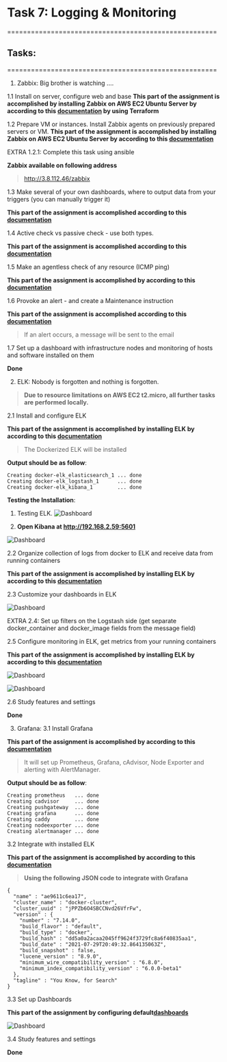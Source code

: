 # Task 7: Logging & Monitoring
=====================================================

## Tasks:
=====================================================

1. Zabbix:
Big brother is watching  ....

1.1 Install on server, configure web and base
**This part of the assignment is accomplished by installing Zabbix on AWS EC2 Ubuntu Server by according to this [documentation](https://github.com/groorj/aws-zabbix) by using Terraform** 

1.2 Prepare VM or instances. Install Zabbix agents on previously prepared servers or VM.
**This part of the assignment is accomplished by installing Zabbix on AWS EC2 Ubuntu Server by according to this [documentation](https://github.com/groorj/aws-zabbix)** 

EXTRA 1.2.1: Complete this task using ansible

**Zabbix available on following address**
>http://3.8.112.46/zabbix

1.3 Make several of your own dashboards, where to output data from your triggers (you can manually trigger it)

**This part of the assignment is accomplished according to this [documentation](https://www.zabbix.com/documentation/current/manual/web_interface/frontend_sections/monitoring/dashboard)** 


1.4 Active check vs passive check - use both types.

**This part of the assignment is accomplished according to this [documentation](https://blog.zabbix.com/zabbix-agent-active-vs-passive/9207/)** 

1.5 Make an agentless check of any resource (ICMP ping)

**This part of the assignment is accomplished by according to this [documentation](http://woshub.com/zabbix-simple-icmp-ping-checks/)** 


1.6 Provoke an alert - and create a Maintenance instruction

**This part of the assignment is accomplished according to this [documentation](https://bestmonitoringtools.com/zabbix-alerts-setup-zabbix-email-notifications-escalations/)** 

>If an alert occurs, a message will be sent to the email

1.7 Set up a dashboard with infrastructure nodes and monitoring of hosts and software installed on them

**Done**

2. ELK:
Nobody is forgotten and nothing is forgotten.

>**Due to resource limitations on AWS EC2 t2.micro, all further tasks are performed locally.**

2.1 Install and configure ELK

**This part of the assignment is accomplished by installing ELK by according to this [documentation](https://github.com/deviantony/docker-elk)** 

>The Dockerized ELK will be installed

**Output should be as follow**:
```
Creating docker-elk_elasticsearch_1 ... done
Creating docker-elk_logstash_1      ... done
Creating docker-elk_kibana_1        ... done
```
**Testing the Installation**:

1. Testing ELK.
![Dashboard](https://github.com/gissarsky/exadel_devops/blob/master/Task7/images/elk_9200.png?raw=true)

2. **Open Kibana at http://192.168.2.59:5601**

![Dashboard](https://github.com/gissarsky/exadel_devops/blob/master/Task7/images/Kibana.png?raw=true)

2.2 Organize collection of logs from docker to ELK and receive data from running containers

**This part of the assignment is accomplished by installing ELK by according to this [documentation](https://logz.io/blog/docker-logging/)** 

2.3 Customize your dashboards in ELK

![Dashboard](https://github.com/gissarsky/exadel_devops/blob/master/Task7/images/metricbeat.png?raw=true)


EXTRA 2.4: Set up filters on the Logstash side (get separate docker_container and docker_image fields from the message field)

2.5 Configure monitoring in ELK, get metrics from your running containers

**This part of the assignment is accomplished by installing ELK by according to this [documentation](https://qbox.io/blog/monitoring-docker-containers-with-metricbeat-elasticsearch-and-kibana)** 

![Dashboard](https://github.com/gissarsky/exadel_devops/blob/master/Task7/images/metricbeat_check.png?raw=true)

![Dashboard](https://github.com/gissarsky/exadel_devops/blob/master/Task7/images/containers.png?raw=true)

2.6 Study features and settings

**Done**

3. Grafana:
3.1 Install Grafana

**This part of the assignment is accomplished by according to this [documentation](https://github.com/stefanprodan/dockprom)**

>It will set up Prometheus, Grafana, cAdvisor, Node Exporter and alerting with AlertManager.

**Output should be as follow**:
```
Creating prometheus   ... done
Creating cadvisor     ... done
Creating pushgateway  ... done
Creating grafana      ... done
Creating caddy        ... done
Creating nodeexporter ... done
Creating alertmanager ... done
```
3.2 Integrate with installed ELK

**This part of the assignment is accomplished by according to this [documentation](https://github.com/stefanprodan/dockprom)**

>**Using the following JSON code to integrate with Grafana**
```
{
  "name" : "ae9611c6ea17",
  "cluster_name" : "docker-cluster",
  "cluster_uuid" : "jPPZb6O4SBCCNvd26VfrFw",
  "version" : {
    "number" : "7.14.0",
    "build_flavor" : "default",
    "build_type" : "docker",
    "build_hash" : "dd5a0a2acaa2045ff9624f3729fc8a6f40835aa1",
    "build_date" : "2021-07-29T20:49:32.864135063Z",
    "build_snapshot" : false,
    "lucene_version" : "8.9.0",
    "minimum_wire_compatibility_version" : "6.8.0",
    "minimum_index_compatibility_version" : "6.0.0-beta1"
  },
  "tagline" : "You Know, for Search"
}
```

3.3 Set up Dashboards

**This part of the assignment by configuring default[dashboards](https://github.com/stefanprodan/dockprom/tree/master/grafana/provisioning/dashboards)**

![Dashboard](https://github.com/gissarsky/exadel_devops/blob/master/Task7/images/elk_dashboards.png?raw=true)


3.4 Study features and settings

**Done**
